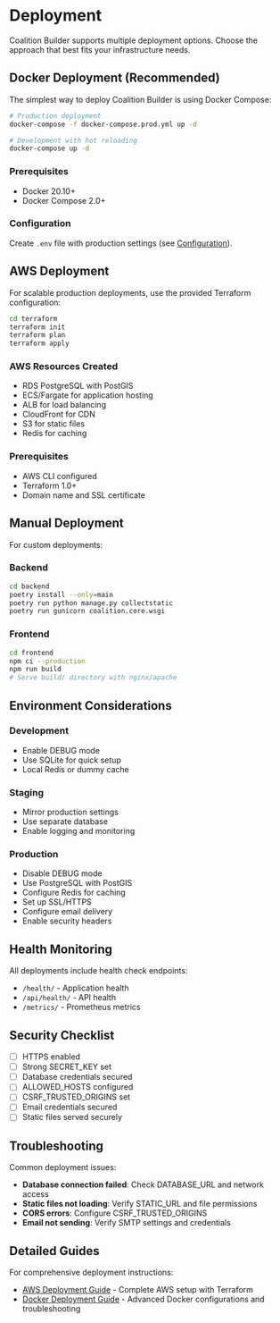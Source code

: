 # Deployment

Coalition Builder supports multiple deployment options. Choose the approach that best fits your infrastructure needs.

## Docker Deployment (Recommended)

The simplest way to deploy Coalition Builder is using Docker Compose:

```bash
# Production deployment
docker-compose -f docker-compose.prod.yml up -d

# Development with hot reloading
docker-compose up -d
```

### Prerequisites

- Docker 20.10+
- Docker Compose 2.0+

### Configuration

Create `.env` file with production settings (see [Configuration](configuration.md)).

## AWS Deployment

For scalable production deployments, use the provided Terraform configuration:

```bash
cd terraform
terraform init
terraform plan
terraform apply
```

### AWS Resources Created

- RDS PostgreSQL with PostGIS
- ECS/Fargate for application hosting
- ALB for load balancing
- CloudFront for CDN
- S3 for static files
- Redis for caching

### Prerequisites

- AWS CLI configured
- Terraform 1.0+
- Domain name and SSL certificate

## Manual Deployment

For custom deployments:

### Backend

```bash
cd backend
poetry install --only=main
poetry run python manage.py collectstatic
poetry run gunicorn coalition.core.wsgi
```

### Frontend

```bash
cd frontend
npm ci --production
npm run build
# Serve build/ directory with nginx/apache
```

## Environment Considerations

### Development

- Enable DEBUG mode
- Use SQLite for quick setup
- Local Redis or dummy cache

### Staging

- Mirror production settings
- Use separate database
- Enable logging and monitoring

### Production

- Disable DEBUG mode
- Use PostgreSQL with PostGIS
- Configure Redis for caching
- Set up SSL/HTTPS
- Configure email delivery
- Enable security headers

## Health Monitoring

All deployments include health check endpoints:

- `/health/` - Application health
- `/api/health/` - API health
- `/metrics/` - Prometheus metrics

## Security Checklist

- [ ] HTTPS enabled
- [ ] Strong SECRET_KEY set
- [ ] Database credentials secured
- [ ] ALLOWED_HOSTS configured
- [ ] CSRF_TRUSTED_ORIGINS set
- [ ] Email credentials secured
- [ ] Static files served securely

## Troubleshooting

Common deployment issues:

- **Database connection failed**: Check DATABASE_URL and network access
- **Static files not loading**: Verify STATIC_URL and file permissions
- **CORS errors**: Configure CSRF_TRUSTED_ORIGINS
- **Email not sending**: Verify SMTP settings and credentials

## Detailed Guides

For comprehensive deployment instructions:

- [AWS Deployment Guide](deployment/aws.md) - Complete AWS setup with Terraform
- [Docker Deployment Guide](deployment/docker.md) - Advanced Docker configurations and troubleshooting
